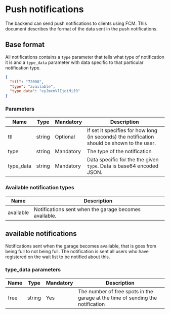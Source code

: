 # Push notifications #

The backend can send push notifications to clients using FCM.
This document describes the format of the data sent in the push
notifications.

## Base format ##
All notifications contains a `type` parameter that tells what type of
notification it is and a `type_data` parameter with data specific to
that particular notification type.

``` json
{
  "ttl": "72000",
  "type": "available",
  "type_data": "eyJmcmVlIjoiMiJ9"
}
```

### Parameters ###

Name | Type | Mandatory | Description
---- | ---- | --------- | -----------
ttl | string | Optional | If set it specifies for how long (in seconds) the notification should be shown to the user.
type | string | Mandatory | The type of the notification
type_data | string | Mandatory | Data specific for the the given `type`. Data is base64 encoded JSON.


### Available notification types ###

Name | Description
---- | -----------
available| Notifications sent when the garage becomes available.


## available notifications ##
Notifications sent when the garage becomes available, that is goes from being
full to not being full. The notification is sent all users who have registered
on the wait list to be notified about this.

### type_data parameters ###

Name | Type | Mandatory | Description
---- | ---- | --------- | -----------
free | string | Yes | The number of free spots in the garage at the time of sending the notification

